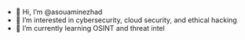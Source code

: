 - 👋 Hi, I’m @asouaminezhad
- 👀 I’m interested in cybersecurity, cloud security, and ethical hacking
- 🌱 I’m currently learning OSINT and threat intel

<!---
asouaminezhad/asouaminezhad is a ✨ special ✨ repository because its `README.md` (this file) appears on your GitHub profile.
You can click the Preview link to take a look at your changes.
--->
